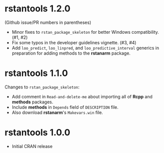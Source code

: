 # rstantools 1.2.0

(Github issue/PR numbers in parentheses)

* Minor fixes to `rstan_package_skeleton` for better Windows compatibility. (#1, #2)
* Fix some typos in the developer guidelines vignette. (#3, #4)
* Add `loo_predict`, `loo_linpred`, and `loo_predictive_interval` generics in 
preparation for adding methods to the __rstanarm__ package.

# rstantools 1.1.0

Changes to `rstan_package_skeleton`:

* Add comment in `Read-and-delete-me` about importing all of __Rcpp__ and __methods__ packages.
* Include __methods__ in `Depends` field of `DESCRIPTION` file.
* Also download __rstanarm__'s `Makevars.win` file.

# rstantools 1.0.0

* Initial CRAN release
